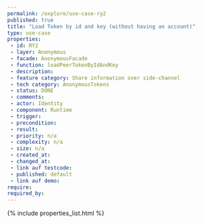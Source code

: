 ```yaml
---
permalink: /explore/use-case-ry2
published: true
title: "Load Token by id and key (without having an account)"
type: use-case
properties:
 - id: RY2
 - layer: Anonymous
 - facade: AnonymousFacade
 - function: loadPeerTokenByIdAndKey
 - description: 
 - feature category: Share information over side-channel
 - tech category: AnonymousTokens
 - status: DONE
 - comments: 
 - actor: Identity
 - component: Runtime
 - trigger: 
 - precondition: 
 - result: 
 - priority: n/a
 - complexity: n/a
 - size: n/a
 - created_at: 
 - changed_at: 
 - link auf testcode: 
 - published: default
 - link auf demo: 
require:
required_by:
---
```

{% include properties_list.html %}
